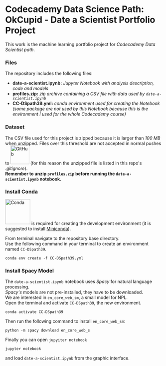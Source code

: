 # Codecademy Data Science Path: OkCupid - Date a Scientist Portfolio Project
This work is the machine learning portfolio project for *Codecademy Data Scientist path*.

### Files

The repository includes the following files:
- **date-a-scientist.ipynb:** *Jupyter Notebook with analysis description, code and models*
- **profiles.zip:** *zip archive containing a CSV file with data used by `date-a-scientist.ipynb`*
- **CC-DSpath39.yml:** *conda environment used for creating the Notebook (some package are not used by this Notebook because this is the environment I used for the whole Codecademy course)*

### Dataset

The CSV file used for this project is zipped because it is larger than *100 MB* when unzipped. Files over this threshold are not accepted in normal pushes to
[<img style="position: relative; bottom: 2px;" src=https://upload.wikimedia.org/wikipedia/commons/thumb/5/54/GitHub_Logo.png/800px-GitHub_Logo.png alt="GitHub" width="60"/>](https://docs.github.com/en/github/managing-large-files/conditions-for-large-files) (for this reason the unzipped file is listed in this repo's *.gitignore*).\
**Remember to unzip `profiles.zip` before running the `date-a-scientist.ipynb` notebook.**

### Install Conda

[<img style="position: relative; bottom: 3px;" src="https://docs.conda.io/en/latest/_images/conda_logo.svg" alt="Conda" width="80"/>](https://docs.conda.io/en/latest/) is required for creating the development environment (it is suggested to install [Miniconda](https://docs.conda.io/en/latest/miniconda.html)).

From terminal navigate to the repository base directory.\
Use the following command in your terminal to create an environment named `CC-DSpath39`.
```
conda env create -f CC-DSpath39.yml
```

### Install Spacy Model
The `date-a-scientist.ipynb` notebook uses *Spacy* for natural language processing.\
*Spacy's* models are not pre-installed, they have to be downloaded.\
We are interested in `en_core_web_sm`, a small model for NPL.\
Open the terminal and activate `CC-DSpath39`, the new environment.
```
conda activate CC-DSpath39
```
Then run the following command to install `en_core_web_sm`:
```
python -m spacy download en_core_web_s
```
Finally you can open `jupyiter notebook`
```
jupyter notebook
```
and load `date-a-scientist.ipynb` from the graphic interface.

